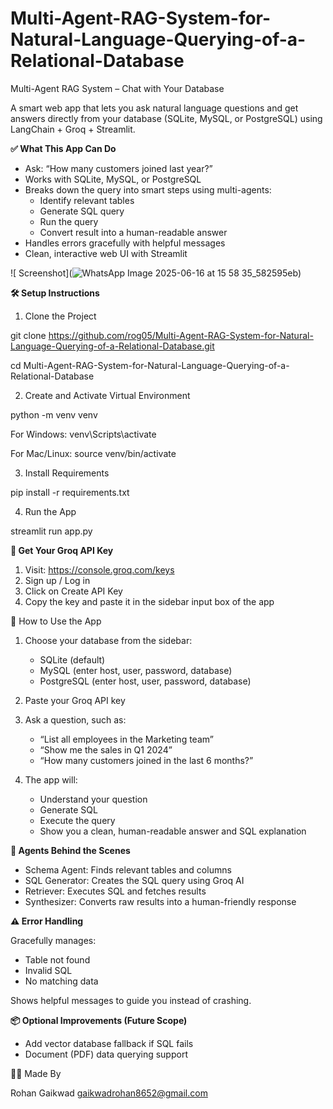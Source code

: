# Multi-Agent-RAG-System-for-Natural-Language-Querying-of-a-Relational-Database


Multi-Agent RAG System – Chat with Your Database

A smart web app that lets you ask natural language questions and get answers directly from your database (SQLite, MySQL, or PostgreSQL) using LangChain + Groq + Streamlit.

**✅ What This App Can Do**

- Ask: “How many customers joined last year?”
- Works with SQLite, MySQL, or PostgreSQL
- Breaks down the query into smart steps using multi-agents:
  - Identify relevant tables
  - Generate SQL query
  - Run the query
  - Convert result into a human-readable answer
- Handles errors gracefully with helpful messages
- Clean, interactive web UI with Streamlit

![ Screenshot](![WhatsApp Image 2025-06-16 at 15 58 35_582595eb](https://github.com/user-attachments/assets/7a34c905-21a0-4617-9c47-6911c6935631))


**🛠️ Setup Instructions**

1. Clone the Project

git clone https://github.com/rog05/Multi-Agent-RAG-System-for-Natural-Language-Querying-of-a-Relational-Database.git

cd Multi-Agent-RAG-System-for-Natural-Language-Querying-of-a-Relational-Database

2. Create and Activate Virtual Environment

python -m venv venv

For Windows:
venv\Scripts\activate

For Mac/Linux:
source venv/bin/activate

3. Install Requirements

pip install -r requirements.txt

4. Run the App

streamlit run app.py

**🔑 Get Your Groq API Key**

1. Visit: https://console.groq.com/keys
2. Sign up / Log in
3. Click on Create API Key
4. Copy the key and paste it in the sidebar input box of the app

💬 How to Use the App

1. Choose your database from the sidebar:
   - SQLite (default)
   - MySQL (enter host, user, password, database)
   - PostgreSQL (enter host, user, password, database)

2. Paste your Groq API key

3. Ask a question, such as:
   - “List all employees in the Marketing team”
   - “Show me the sales in Q1 2024”
   - “How many customers joined in the last 6 months?”

4. The app will:
   - Understand your question
   - Generate SQL
   - Execute the query
   - Show you a clean, human-readable answer and SQL explanation

**🧠 Agents Behind the Scenes**

- Schema Agent: Finds relevant tables and columns
- SQL Generator: Creates the SQL query using Groq AI
- Retriever: Executes SQL and fetches results
- Synthesizer: Converts raw results into a human-friendly response

**⚠️ Error Handling**

Gracefully manages:
- Table not found
- Invalid SQL
- No matching data

Shows helpful messages to guide you instead of crashing.

**📦 Optional Improvements (Future Scope)**

- Add vector database fallback if SQL fails
- Document (PDF) data querying support

👨‍💻 Made By

Rohan Gaikwad
gaikwadrohan8652@gmail.com
